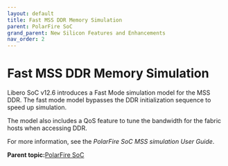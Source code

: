```yaml
---
layout: default
title: Fast MSS DDR Memory Simulation
parent: PolarFire SoC
grand_parent: New Silicon Features and Enhancements
nav_order: 2
---
```


# Fast MSS DDR Memory Simulation

Libero SoC v12.6 introduces a Fast Mode simulation model for the MSS DDR. The fast mode model bypasses the DDR initialization sequence to speed up simulation.

The model also includes a QoS feature to tune the bandwidth for the fabric hosts when accessing DDR.

For more information, see the *PolarFire SoC MSS simulation User Guide*.

**Parent topic:**[PolarFire SoC](GUID-01242F39-2030-4BC9-A2F4-EA1744E85B84.md)

